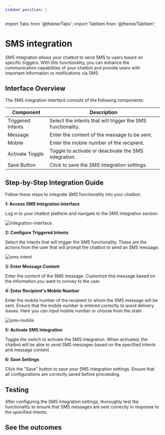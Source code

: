 ```yaml
---
sidebar_position: 1
---
```

import Tabs from '@theme/Tabs';
import TabItem from '@theme/TabItem';

# SMS integration

SMS integration allows your chatbot to send SMS  to users based on specific triggers. With this functionality, you can enhance the communication capabilities of your chatbot and provide users with important information or notifications via SMS

## Interface Overview
The SMS integration interface consists of the following components:

| Component          | Description                                                     |
|--------------------|-----------------------------------------------------------------|
| Triggered Intents | Select the intents that will trigger the SMS functionality.     |
| Message            | Enter the content of the message to be sent.                    |
| Mobile             | Enter the mobile number of the recipient.                       |
| Activate Toggle    | Toggle to activate or deactivate the SMS integration.           |
| Save Button        | Click to save the SMS integration settings.                     |

## Step-by-Step Integration Guide

Follow these steps to integrate SMS functionality into your chatbot:

**1: Access  SMS Integration Interface**

Log in to your chatbot platform and navigate to the SMS integration section.

![integration-interface](/img/integration_interface_image.png)

**2: Configure Triggered Intents**

Select the intents that will trigger the SMS functionality. These are the actions  from the user that will prompt the chatbot to send an SMS message.

![sms-intent](/img/sms-intents.png)

**3: Enter Message Content**

Enter the content of the SMS message. Customize this message based on the information you want to convey to the user.

**4: Enter Recipient's Mobile Number**

Enter the mobile number of the recipient to whom the SMS message will be sent. Ensure that the mobile number is entered correctly to avoid delivery issues. Here you can input mobile number or choose from the state

![sms-mobile](/img/sms-mobile.png)


**5: Activate SMS Integration**

Toggle the switch to activate the SMS integration. When activated, the chatbot will be able to send SMS messages based on the specified intents and message content.

**6: Save Settings**

Click the "Save" button to save your SMS integration settings. Ensure that all configurations are correctly saved before proceeding.


## Testing

After configuring the SMS integration settings, thoroughly test the functionality to ensure that SMS messages are sent correctly in response to the specified intents.

## See the outcomes



